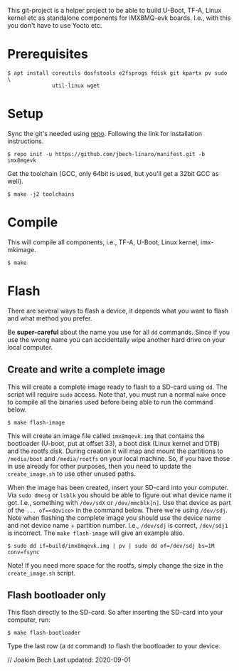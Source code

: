 This git-project is a helper project to be able to build U-Boot, TF-A, Linux
kernel etc as standalone components for iMX8MQ-evk boards. I.e., with this you
don't have to use Yocto etc.

# Prerequisites
```
$ apt install coreutils dosfstools e2fsprogs fdisk git kpartx pv sudo \
              util-linux wget
```

# Setup
Sync the git's needed using
[repo](https://source.android.com/setup/build/downloading). Following the link
for installation instructions.

```
$ repo init -u https://github.com/jbech-linaro/manifest.git -b imx8mqevk
```

Get the toolchain (GCC, only 64bit is used, but you'll get a 32bit GCC as well).
```
$ make -j2 toolchains
```

# Compile
This will compile all components, i.e., TF-A, U-Boot, Linux kernel, imx-mkimage.
```
$ make
```

# Flash
There are several ways to flash a device, it depends what you want to flash and
what method you prefer.

Be **super-careful** about the name you use for all `dd` commands. Since if you
use the wrong name you can accidentally wipe another hard drive on your local
computer.

## Create and write a complete image
This will create a complete image ready to flash to a SD-card using `dd`. The
script will require `sudo` access. Note that, you must run a normal `make` once
to compile all the binaries used before being able to run the command below.

```
$ make flash-image
```
This will create an image file called `imx8mqevk.img` that contains the
bootloader (U-boot, put at offset 33), a boot disk (Linux kernel and DTB) and
the rootfs disk. During creation it will map and mount the partitions to
`/media/boot` and `/media/rootfs` on your local machine. So, if you have those
in use already for other purposes, then you need to update the `create_image.sh`
to use other unused paths.

When the image has been created, insert your SD-card into your computer. Via
`sudo dmesg` or `lsblk` you should be able to figure out what device name it
got. I.e., something with `/dev/sdX` or `/dev/mmcblk[n]`. Use that device as
part of the `... of=<device>` in the command below. There we're using
`/dev/sdj`. Note when flashing the complete image you should use the device name
and not device name + partition number. I.e., `/dev/sdj` is correct, `/dev/sdj1`
is incorrect. The `make flash-image` will give an example also.

```
$ sudo dd if=build/imx8mqevk.img | pv | sudo dd of=/dev/sdj bs=1M conv=fsync
```

Note! If you need more space for the rootfs, simply change the size in the
`create_image.sh` script.

## Flash bootloader only
This flash directly to the SD-card. So after inserting the SD-card into your
computer, run:
```
$ make flash-bootloader
```
Type the last row (a `dd` command) to flash the bootloader to your device.


// Joakim Bech
Last updated: 2020-09-01

